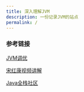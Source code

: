 ```yaml
---
title: 深入理解JVM
description: 一份记录JVM的站点
permalink: /
---
```




### 参考链接

[JVM调优](https://www.yuque.com/fcant/java/wqqraq)

[宋红康视频讲解](https://www.yuque.com/x.oni/xf10p3/lwz07f)

[Java全栈社区](https://pdai.tech/)


